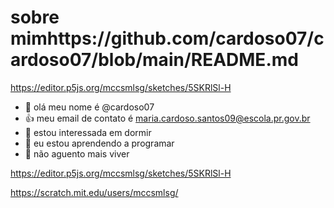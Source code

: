 # sobre mimhttps://github.com/cardoso07/cardoso07/blob/main/README.md

https://editor.p5js.org/mccsmlsg/sketches/5SKRlSl-H
- 👋 olá meu nome é @cardoso07
- 👍 meu email de contato é maria.cardoso.santos09@escola.pr.gov.br
- 👀 estou interessada em dormir 
- 🌱 eu estou aprendendo a programar 
- 💞️ não aguento mais viver

https://editor.p5js.org/mccsmlsg/sketches/5SKRlSl-H

https://scratch.mit.edu/users/mccsmlsg/
